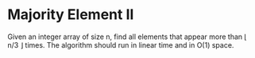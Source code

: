 # Majority Element II
Given an integer array of size n, find all elements that appear more than ⌊ n/3
⌋ times. The algorithm should run in linear time and in O(1) space.
